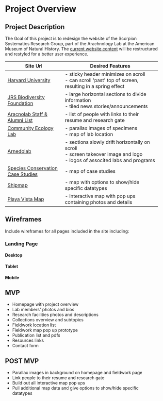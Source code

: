 # Project Overview

## Project Description

The Goal of this project is to redesign the website of the Scorpion Systematics Research Group, part of the Arachnology Lab at the American Museum of Natural History. The [current website content](http://scorpion.amnh.org/index.html) will be restructured and restyled for a better user experience.

| Site Url        | Desired Features           | 
| ------------- |-------------| 
| [Harvard University](https://www.harvard.edu/) | - sticky header minimizes on scroll <br> - can scroll 'past' top of screen, resulting in a spring effect |
| [JRS Biodiversity Foundation](http://jrsbiodiversity.org/grants/national-museum-bloemfontein/)| - large horizontal sections to divide information <br> - tiled news stories/announcements | 
| [Aracnolab Staff & Alumni List](http://www.museunacional.ufrj.br/mndi/Aracnologia/Alumni.html) | - list of people with links to their resume and research gate |  
| [Community Ecology Lab](https://www.fbaccaro-ecolab.com/) | - parallax images of specimens <br> - map of lab location | 
| [Arnedolab](http://www.marnedo.net/) | - sections slowly drift horizontally on scroll <br> - screen takeover image and logo <br> - logos of associted labs and programs| 
| [Species Conservation Case Studies](https://www.speciesconservation.org/case-studies-projects/conservation-map) | - map of case studies |
| [Shipmap](https://www.shipmap.org/) | - map with options to show/hide specific datatypes |
| [Playa Vista Map](http://playavista.com/interactive-map/) | - interactive map with pop ups containing photos and details|

## Wireframes

Include wireframes for all pages included in the site including:

### Landing Page

#### Desktop

#### Tablet

#### Mobile

## MVP 

- Homepage with project overview
- Lab members' photos and bios
- Research facilities photos and descriptions
- Collections overview and subtopics
- Fieldwork location list
- Fieldwork map pop up prototype
- Publication list and pdfs
- Resources links
- Contact form

## POST MVP

- Parallax images in background on homepage and fieldwork page
- Link people to their resume and research gate
- Build out all interactive map pop ups
- Pull additional map data and give options to show/hide specific datatypes

